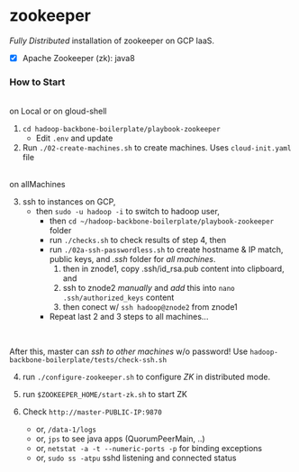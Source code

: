 # zookeeper

*Fully Distributed* installation of zookeeper on GCP IaaS.

- [x] Apache Zookeeper (zk): java8


### How to Start

<br>on Local or on gloud-shell<br>

1. `cd hadoop-backbone-boilerplate/playbook-zookeeper`
    - Edit `.env` and update
2. Run `./02-create-machines.sh` to create machines. Uses `cloud-init.yaml` file

<br>on allMachines<br>

3. ssh to instances on GCP, 
    - then `sudo -u hadoop -i` to switch to hadoop user, 
        - then `cd ~/hadoop-backbone-boilerplate/playbook-zookeeper` folder
        - run `./checks.sh` to check results of step 4, then
        - run `./02a-ssh-passwordless.sh` to create hostname & IP match, public keys, and _.ssh_ folder for *all machines*.
            1. then in znode1, copy .ssh/id_rsa.pub content into clipboard, and 
            2. ssh to znode2 *manually* and _add_ this into `nano .ssh/authorized_keys` content
            3. then conect w/ `ssh hadoop@znode2` from znode1
        - Repeat last 2 and 3 steps to all machines...

<br>

After this, master can _ssh to other machines_ w/o password! Use `hadoop-backbone-boilerplate/tests/check-ssh.sh`

4. run `./configure-zookeeper.sh` to configure _ZK_ in distributed mode. 
5. run `$ZOOKEEPER_HOME/start-zk.sh` to start ZK

6. Check `http://master-PUBLIC-IP:9870`
    - or, `/data-1/logs`
    - or, `jps` to see java apps (QuorumPeerMain, ..)
    - or, `netstat -a -t --numeric-ports -p` for binding exceptions
    - or, `sudo ss -atpu` sshd listening and connected status
